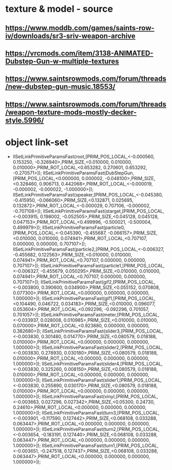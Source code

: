 # texture & model - source

https://www.moddb.com/games/saints-row-iv/downloads/sr3-sriv-weapon-archive
-
https://vrcmods.com/item/3138-ANIMATED-Dubstep-Gun-w-multiple-textures
-
https://www.saintsrowmods.com/forum/threads/new-dubstep-gun-music.18553/
-
https://www.saintsrowmods.com/forum/threads/weapon-texture-mods-mostly-decker-style.5996/
-



# object link-set

* llSetLinkPrimitiveParamsFast(root,[PRIM_POS_LOCAL,<-0.000560, 0.153250, -0.326940>,PRIM_SIZE,<0.010000, 0.010000, 0.010000>,PRIM_ROT_LOCAL,<0.653282, 0.270601, 0.653292, -0.270571>]);
llSetLinkPrimitiveParamsFast(DubStepGun,[PRIM_POS_LOCAL,<0.000000, 0.000002, -0.048100>,PRIM_SIZE,<0.328460, 0.906713, 0.442068>,PRIM_ROT_LOCAL,<-0.000019, -0.000002, -0.000022, -1.000000>]);
llSetLinkPrimitiveParamsFast(speaker,[PRIM_POS_LOCAL,<-0.045380, -0.415950, -0.066060>,PRIM_SIZE,<0.132871, 0.025695, 0.132872>,PRIM_ROT_LOCAL,<-0.000029, 0.707106, -0.000002, -0.707108>]);
llSetLinkPrimitiveParamsFast(starget,[PRIM_POS_LOCAL,<-0.003915, 0.198002, -0.052505>,PRIM_SIZE,<0.045128, 0.045128, 0.047153>,PRIM_ROT_LOCAL,<0.499996, -0.500021, -0.500004, 0.499979>]);
llSetLinkPrimitiveParamsFast(particle0,[PRIM_POS_LOCAL,<-0.045390, -0.455687, -0.066157>,PRIM_SIZE,<0.010000, 0.010000, 0.074941>,PRIM_ROT_LOCAL,<0.707107, 0.000000, 0.000000, 0.707107>]);
llSetLinkPrimitiveParamsFast(particle2,[PRIM_POS_LOCAL,<-0.006327, -0.455682, 0.122563>,PRIM_SIZE,<0.010000, 0.010000, 0.074941>,PRIM_ROT_LOCAL,<0.707107, 0.000000, 0.000000, 0.707107>]);
llSetLinkPrimitiveParamsFast(particle1,[PRIM_POS_LOCAL,<-0.006327, -0.455679, 0.050295>,PRIM_SIZE,<0.010000, 0.010000, 0.074941>,PRIM_ROT_LOCAL,<0.707107, 0.000000, 0.000000, 0.707107>]);
llSetLinkPrimitiveParamsFast(gif2,[PRIM_POS_LOCAL,<-0.003800, 0.390600, 0.034900>,PRIM_SIZE,<0.055152, 0.070808, 0.077300>,PRIM_ROT_LOCAL,<0.000000, 0.000000, 0.000000, 1.000000>]);
llSetLinkPrimitiveParamsFast(gif1,[PRIM_POS_LOCAL,<0.104490, 0.046722, 0.034183>,PRIM_SIZE,<0.010000, 0.096077, 0.053604>,PRIM_ROT_LOCAL,<0.092296, -0.092296, 0.701057, 0.701057>]);
llSetLinkPrimitiveParamsFast(meter,[PRIM_POS_LOCAL,<-0.033937, 0.028008, 0.010985>,PRIM_SIZE,<0.010000, 0.010000, 0.070000>,PRIM_ROT_LOCAL,<0.923880, 0.000000, 0.000000, 0.382680>]);
llSetLinkPrimitiveParamsFast(slider3,[PRIM_POS_LOCAL,<-0.003830, 0.301480, 0.014770>,PRIM_SIZE,<0.080579, 0.018188, 0.010000>,PRIM_ROT_LOCAL,<0.000000, 0.000000, 0.000000, 1.000000>]);
llSetLinkPrimitiveParamsFast(slider2,[PRIM_POS_LOCAL,<-0.003830, 0.278930, 0.030180>,PRIM_SIZE,<0.080579, 0.018188, 0.010000>,PRIM_ROT_LOCAL,<0.000000, 0.000000, 0.000000, 1.000000>]);
llSetLinkPrimitiveParamsFast(slider4,[PRIM_POS_LOCAL,<-0.003830, 0.325260, 0.008150>,PRIM_SIZE,<0.080579, 0.018188, 0.010000>,PRIM_ROT_LOCAL,<0.000000, 0.000000, 0.000000, 1.000000>]);
llSetLinkPrimitiveParamsFast(slider1,[PRIM_POS_LOCAL,<-0.003830, 0.255890, 0.030170>,PRIM_SIZE,<0.080579, 0.018188, 0.010000>,PRIM_ROT_LOCAL,<0.000000, 0.000000, 0.000000, 1.000000>]);
llSetLinkPrimitiveParamsFast(vinyl,[PRIM_POS_LOCAL,<-0.003663, 0.027296, 0.027342>,PRIM_SIZE,<0.05300, 0.24730, 0.24610>,PRIM_ROT_LOCAL,<0.000000, 0.000000, 0.000000, 1.000000>]);
llSetLinkPrimitiveParamsFast(turn3,[PRIM_POS_LOCAL,<-0.003901, -0.117590, 0.127442>,PRIM_SIZE,<0.068108, 0.033288, 0.063447>,PRIM_ROT_LOCAL,<0.000000, 0.000000, 0.000000, 1.000000>]);
llSetLinkPrimitiveParamsFast(turn2,[PRIM_POS_LOCAL,<-0.003654, -0.183191, 0.127440>,PRIM_SIZE,<0.068108, 0.033288, 0.063447>,PRIM_ROT_LOCAL,<0.000000, 0.000000, 0.000000, 1.000000>]);
llSetLinkPrimitiveParamsFast(turn1,[PRIM_POS_LOCAL,<-0.003651, -0.247518, 0.127437>,PRIM_SIZE,<0.068108, 0.033288, 0.063447>,PRIM_ROT_LOCAL,<0.000000, 0.000000, 0.000000, 1.000000>]);

